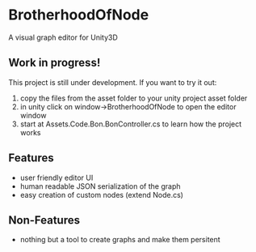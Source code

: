 # BrotherhoodOfNode
A visual graph editor for Unity3D

## Work in progress!

This project is still under development. If you want to try it out:
1. copy the files from the asset folder to your unity project asset folder
2. in unity click on window->BrotherhoodOfNode to open the editor window
3. start at Assets.Code.Bon.BonController.cs to learn how the project works

## Features
* user friendly editor UI
* human readable JSON serialization of the graph
* easy creation of custom nodes (extend Node.cs)

## Non-Features
* nothing but a tool to create graphs and make them persitent



